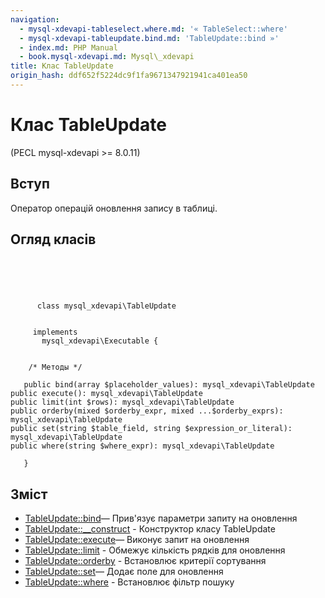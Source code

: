 ```yaml
---
navigation:
  - mysql-xdevapi-tableselect.where.md: '« TableSelect::where'
  - mysql-xdevapi-tableupdate.bind.md: 'TableUpdate::bind »'
  - index.md: PHP Manual
  - book.mysql-xdevapi.md: Mysql\_xdevapi
title: Клас TableUpdate
origin_hash: ddf652f5224dc9f1fa9671347921941ca401ea50
---
```

# Клас TableUpdate

(PECL mysql-xdevapi >= 8.0.11)

## Вступ

Оператор операцій оновлення запису в таблиці.

## Огляд класів

```classsynopsis



    
     
      class mysql_xdevapi\TableUpdate
     

     implements 
       mysql_xdevapi\Executable {


    /* Методы */
    
   public bind(array $placeholder_values): mysql_xdevapi\TableUpdate
public execute(): mysql_xdevapi\TableUpdate
public limit(int $rows): mysql_xdevapi\TableUpdate
public orderby(mixed $orderby_expr, mixed ...$orderby_exprs): mysql_xdevapi\TableUpdate
public set(string $table_field, string $expression_or_literal): mysql_xdevapi\TableUpdate
public where(string $where_expr): mysql_xdevapi\TableUpdate

   }
```

## Зміст

-   [TableUpdate::bind](mysql-xdevapi-tableupdate.bind.md)— Прив'язує параметри запиту на оновлення
-   [TableUpdate::\_\_construct](mysql-xdevapi-tableupdate.construct.md) \- Конструктор класу TableUpdate
-   [TableUpdate::execute](mysql-xdevapi-tableupdate.execute.md)— Виконує запит на оновлення
-   [TableUpdate::limit](mysql-xdevapi-tableupdate.limit.md) \- Обмежує кількість рядків для оновлення
-   [TableUpdate::orderby](mysql-xdevapi-tableupdate.orderby.md) \- Встановлює критерії сортування
-   [TableUpdate::set](mysql-xdevapi-tableupdate.set.md)— Додає поле для оновлення
-   [TableUpdate::where](mysql-xdevapi-tableupdate.where.md) \- Встановлює фільтр пошуку

